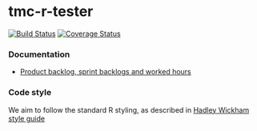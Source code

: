 # tmc-r-tester

[![Build Status](https://travis-ci.org/RTMC/tmc-r-tester.svg?branch=master)](https://travis-ci.org/RTMC/tmc-r-tester)
[![Coverage Status](https://coveralls.io/repos/github/RTMC/tmc-r-tester/badge.svg?branch=master)](https://coveralls.io/github/RTMC/tmc-r-tester?branch=master)

### Documentation

* [Product backlog, sprint backlogs and worked hours](https://docs.google.com/spreadsheets/d/1uS8EfZtXFUFsn7fuUvls3LqDM_Vpn82c1zXXGLNh6ws/)


### Code style

We aim to follow the standard R styling, as described in [Hadley Wickham style guide](http://r-pkgs.had.co.nz/style.html)
